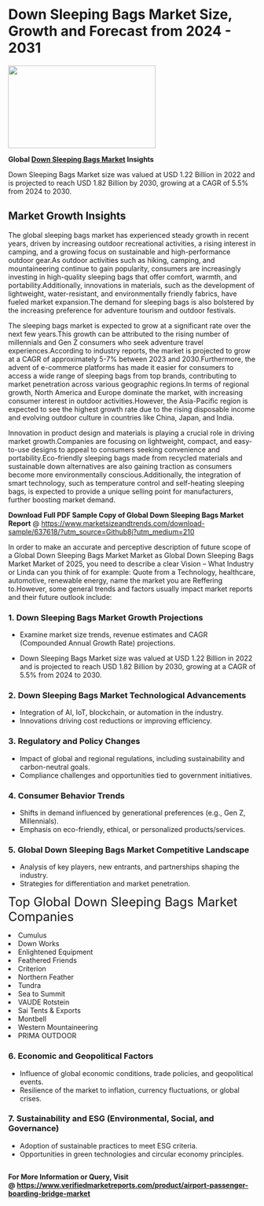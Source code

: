 <H1>Down Sleeping Bags Market Size, Growth and Forecast from 2024 - 2031</H1><img class="aligncenter size-medium wp-image-584254" src="https://thirdeyenews.in/wp-content/uploads/2024/09/Global-Market-Research-300x168.jpeg" alt="" width="300" height="168" /><p><strong>Global&nbsp;<a href="https://www.marketsizeandtrends.com/download-sample/637618/?utm_source=Github8j?utm_medium=210">Down Sleeping Bags Market</a> Insights</strong></p><p>Down Sleeping Bags Market size was valued at USD 1.22 Billion in 2022 and is projected to reach USD 1.82 Billion by 2030, growing at a CAGR of 5.5% from 2024 to 2030.</p><p><h2>Market Growth Insights</h2> <p>The global sleeping bags market has experienced steady growth in recent years, driven by increasing outdoor recreational activities, a rising interest in camping, and a growing focus on sustainable and high-performance outdoor gear.As outdoor activities such as hiking, camping, and mountaineering continue to gain popularity, consumers are increasingly investing in high-quality sleeping bags that offer comfort, warmth, and portability.Additionally, innovations in materials, such as the development of lightweight, water-resistant, and environmentally friendly fabrics, have fueled market expansion.The demand for sleeping bags is also bolstered by the increasing preference for adventure tourism and outdoor festivals.</p> <p>The sleeping bags market is expected to grow at a significant rate over the next few years.This growth can be attributed to the rising number of millennials and Gen Z consumers who seek adventure travel experiences.According to industry reports, the market is projected to grow at a CAGR of approximately 5-7% between 2023 and 2030.Furthermore, the advent of e-commerce platforms has made it easier for consumers to access a wide range of sleeping bags from top brands, contributing to market penetration across various geographic regions.In terms of regional growth, North America and Europe dominate the market, with increasing consumer interest in outdoor activities.However, the Asia-Pacific region is expected to see the highest growth rate due to the rising disposable income and evolving outdoor culture in countries like China, Japan, and India.<p>Innovation in product design and materials is playing a crucial role in driving market growth.Companies are focusing on lightweight, compact, and easy-to-use designs to appeal to consumers seeking convenience and portability.Eco-friendly sleeping bags made from recycled materials and sustainable down alternatives are also gaining traction as consumers become more environmentally conscious.Additionally, the integration of smart technology, such as temperature control and self-heating sleeping bags, is expected to provide a unique selling point for manufacturers, further boosting market demand.</p> <p><span class=""><strong>Download Full PDF Sample Copy of Global Down Sleeping Bags Market Report</strong> @ <a href="https://www.marketsizeandtrends.com/download-sample/637618/?utm_source=Github8j?utm_medium=210" target="_blank">https://www.marketsizeandtrends.com/download-sample/637618/?utm_source=Github8j?utm_medium=210</a></span></p><p>In order to make an accurate and perceptive description of future scope of a Global&nbsp;Down Sleeping Bags Market Market as Global&nbsp;Down Sleeping Bags Market Market of 2025, you need to describe a clear Vision &ndash; What Industry or Linda can you think of for example: Quote from a Technology, healthcare, automotive, renewable energy, name the market you are Reffering to.However, some general trends and factors usually impact market reports and their future outlook include:</p><h3>1.&nbsp;<strong>Down Sleeping Bags Market Growth Projections</strong></h3><ul><li>Examine market size trends, revenue estimates and CAGR (Compounded Annual Growth Rate) projections.</li><li><p>Down Sleeping Bags Market size was valued at USD 1.22 Billion in 2022 and is projected to reach USD 1.82 Billion by 2030, growing at a CAGR of 5.5% from 2024 to 2030.</p></li></ul><h3>2.&nbsp;<strong>Down Sleeping Bags Market Technological Advancements</strong></h3><ul><li>Integration of AI, IoT, blockchain, or automation in the industry.</li><li>Innovations driving cost reductions or improving efficiency.</li></ul><h3>3.&nbsp;<strong>Regulatory and Policy Changes</strong></h3><ul><li>Impact of global and regional regulations, including sustainability and carbon-neutral goals.</li><li>Compliance challenges and opportunities tied to government initiatives.</li></ul><h3>4.&nbsp;<strong>Consumer Behavior Trends</strong></h3><ul><li>Shifts in demand influenced by generational preferences (e.g., Gen Z, Millennials).</li><li>Emphasis on eco-friendly, ethical, or personalized products/services.</li></ul><h3>5.&nbsp;<strong>Global Down Sleeping Bags Market Competitive Landscape</strong></h3><ul><li>Analysis of key players, new entrants, and partnerships shaping the industry.</li><li>Strategies for differentiation and market penetration.</li></ul><p data-pm-slice="1 1 []"><span style="color: inherit; font-family: inherit; font-size: 25px;">Top Global Down Sleeping Bags Market Companies</span></p><div class="" data-test-id=""><p><li>Cumulus</li><li> Down Works</li><li> Enlightened Equipment</li><li> Feathered Friends</li><li> Criterion</li><li> Northern Feather</li><li> Tundra</li><li> Sea to Summit</li><li> VAUDE Rotstein</li><li> Sai Tents & Exports</li><li> Montbell</li><li> Western Mountaineering</li><li> PRIMA OUTDOOR</li></p></div><h3>6.&nbsp;<strong>Economic and Geopolitical Factors</strong></h3><ul><li>Influence of global economic conditions, trade policies, and geopolitical events.</li><li>Resilience of the market to inflation, currency fluctuations, or global crises.</li></ul><h3>7.&nbsp;<strong>Sustainability and ESG (Environmental, Social, and Governance)</strong></h3><ul><li>Adoption of sustainable practices to meet ESG criteria.</li><li>Opportunities in green technologies and circular economy principles.</li></ul><h2><strong style="font-size: 14px;">For More Information or Query, Visit @&nbsp;</strong><a style="background-color: #ffffff; font-size: 14px;" href="https://www.marketsizeandtrends.com/report/down-sleeping-bags-market/" target="_blank">https://www.verifiedmarketreports.com/product/airport-passenger-boarding-bridge-market</a></h2>